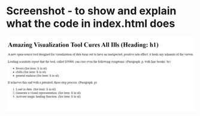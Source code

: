 # Screenshot - to show and explain what the code in index.html does

![A screenshot](https://github.com/AyushGupta51379/Web_Development/blob/master/HTML/Common_knowledge/Examples_by_Scott_Murray/1_basic_html/Screenshot.PNG)

